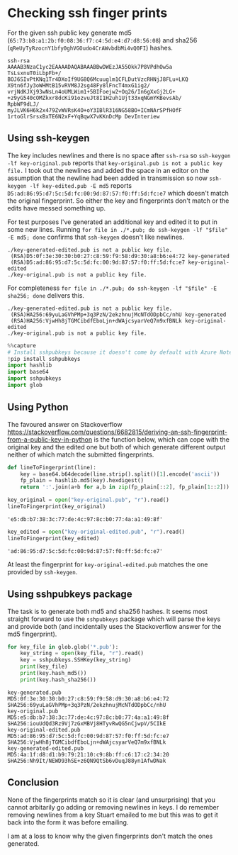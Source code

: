 # Checking ssh finger prints

For the given ssh public key generate md5 (`65:73:b8:a1:2b:f0:08:36:f7:c4:5d:e4:d7:d8:56:08`) and sha256
(`qReUyTyRzocnY1bfy0ghVGOudo4CrAWvbdbMi4vQ0FI`) hashes.

    ssh-rsa
    AAAAB3NzaC1yc2EAAAADAQABAAABBwDWEzJA55Okk7P8VPdhOw5a
    TsLsxnuT0iLbpFb+/
    BOJ6SIvPtKNq1Tr4DXoIf9UG8Q6Mcuuglm1CFLDutVzcRHNjJ8FLu+LKQ
    X9tn6fJy3oWHMtB15vRVM8J2sg48Fy8lFncT4mxG1ig2/
    vrjNdKJXj93wNsLn4oUMLWim1+5BIFoejw2+Oq26/In6gXxGj2LG+
    +z9yG540cOMZkxr8dcKi91ozvuJt8I1H2uh1Ujt33xqNGmYKBevsAb/
    RpbWF9dLJ/
    myJLVK6H6k2x479ZvWVRsK4O+oY3IBlR316NG58BO+ICmNArSPfHOfF
    1rtoGlrSrsxBxTE6N2xF+YqBqwX7vKKnDcMp DevInteriew

## Using ssh-keygen

The key includes newlines and there is no space after `ssh-rsa` so `ssh-keygen -lf key-original.pub` reports that 
`key-original.pub is not a public key file.`  I took out the newlines and added the space in an editor on the assumption that the newline had been added in transmission so now `ssh-keygen -lf key-edited.pub -E md5` reports `D5:ad:86:95:d7:5c:5d:fc:00:9d:87:57:f0:ff:5d:fc:e7` which doesn't match the original fingerprint.  So either the key and fingerprints don't match or the edits have messed something up.

For test purposes I've generated an additional key and edited it to put in some new lines.  Running `for file in ./*.pub; do ssh-keygen -lf "$file" -E md5; done` confirms that `ssh-keygen` doesn't like newlines.

    ./key-generated-edited.pub is not a public key file.
     (RSA)D5:0f:3e:30:30:b0:27:c8:59:f9:58:d9:30:a8:b6:e4:72 key-generated
     (RSA)D5:ad:86:95:d7:5c:5d:fc:00:9d:87:57:f0:ff:5d:fc:e7 key-original-edited
    ./key-original.pub is not a public key file.

For completeness `for file in ./*.pub; do ssh-keygen -lf "$file" -E sha256; done` delivers this.

    ./key-generated-edited.pub is not a public key file.
     (RSA)HA256:69yuLaGVhPMp+3q3PzN/2ekzhnujMcNTdODpbCc/nhU key-generated
     (RSA)HA256:VjwHh8jTGMCibdfEboLjn+dWAjcsyarVeQ7m9xfBNLk key-original-edited
    ./key-original.pub is not a public key file.

```python
%%capture
# Install sshpubkeys because it doesn't come by default with Azure Notebooks
!pip install sshpubkeys 
import hashlib
import base64
import sshpubkeys
import glob
```

## Using Python

The favoured answer on Stackoverflow <https://stackoverflow.com/questions/6682815/deriving-an-ssh-fingerprint-from-a-public-key-in-python> is the function below, which can cope with the original key and the edited one but both of which generate different output neither of which match the submitted fingerprints.

```python
def lineToFingerprint(line):
    key = base64.b64decode(line.strip().split()[1].encode('ascii'))
    fp_plain = hashlib.md5(key).hexdigest()
    return ':'.join(a+b for a,b in zip(fp_plain[::2], fp_plain[1::2]))

key_original = open("key-original.pub", "r").read()
lineToFingerprint(key_original)
```

    'e5:db:b7:38:3c:77:de:4c:97:8c:b0:77:4a:a1:49:8f'

```python
key_edited = open("key-original-edited.pub", "r").read()
lineToFingerprint(key_edited)
```

    'ad:86:95:d7:5c:5d:fc:00:9d:87:57:f0:ff:5d:fc:e7'

At least the fingerprint for `key-original-edited.pub` matches the one provided by `ssh-keygen`.

## Using sshpubkeys package

The task is to generate both md5 and sha256 hashes.  It seems most straight forward to use the `sshpubkeys` package which will parse the keys and provide both (and incidentally uses the Stackoverflow answer for the md5 fingerprint).

```python
for key_file in glob.glob('*.pub'):
    key_string = open(key_file, "r").read()
    key = sshpubkeys.SSHKey(key_string)
    print(key_file)
    print(key.hash_md5())
    print(key.hash_sha256())
```
    key-generated.pub
    MD5:0f:3e:30:30:b0:27:c8:59:f9:58:d9:30:a8:b6:e4:72
    SHA256:69yuLaGVhPMp+3q3PzN/2ekzhnujMcNTdODpbCc/nhU
    key-original.pub
    MD5:e5:db:b7:38:3c:77:de:4c:97:8c:b0:77:4a:a1:49:8f
    SHA256:iouUdQd3Rz9Vj7zGxMBVj8HTyvRwQG5nCjwpV/5CIkE
    key-original-edited.pub
    MD5:ad:86:95:d7:5c:5d:fc:00:9d:87:57:f0:ff:5d:fc:e7
    SHA256:VjwHh8jTGMCibdfEboLjn+dWAjcsyarVeQ7m9xfBNLk
    key-generated-edited.pub
    MD5:4a:1f:d8:d1:b9:79:21:10:c9:8b:ff:c6:17:c2:34:20
    SHA256:Nh9It/NEWD93hSE+z6QN9QtSb6vDuqJ88yn1AfwDNak

## Conclusion

None of the fingerprints match so it is clear (and unsurprising) that you cannot arbitarily go adding or removing newlines in keys.  I do remember removing newlines from a key Stuart emailed to me but this was to get it back into the form it was before emailing.

I am at a loss to know why the given fingerprints don't match the ones generated.

